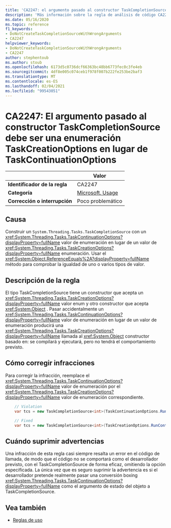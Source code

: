 ```yaml
---
title: 'CA2247: el argumento pasado al constructor TaskCompletionSource debe ser una enumeración TaskCreationOptions en lugar de TaskContinuationOptions enum (análisis de código)'
description: 'Más información sobre la regla de análisis de código CA2247: el argumento pasado al constructor TaskCompletionSource debe ser una enumeración TaskCreationOptions en lugar de TaskContinuationOptions enum'
ms.date: 05/16/2020
ms.topic: reference
f1_keywords:
- DoNotCreateTaskCompletionSourceWithWrongArguments
- CA2247
helpviewer_keywords:
- DoNotCreateTaskCompletionSourceWithWrongArguments
- CA2247
author: stephentoub
ms.author: stoub
ms.openlocfilehash: 6173d5c0736dcf66363bc48bb6773fec0c3fe4eb
ms.sourcegitcommit: 4df8e005c074ceb1f978f007b222fe253be2baf3
ms.translationtype: MT
ms.contentlocale: es-ES
ms.lasthandoff: 02/04/2021
ms.locfileid: "99543051"
---
```

# <a name="ca2247-argument-passed-to-taskcompletionsource-constructor-should-be-taskcreationoptions-enum-instead-of-taskcontinuationoptions-enum"></a>CA2247: El argumento pasado al constructor TaskCompletionSource debe ser una enumeración TaskCreationOptions en lugar de TaskContinuationOptions

| | Valor |
|-|-|
| **Identificador de la regla** |CA2247|
| **Categoría** |[Microsoft. Usage](usage-warnings.md)|
| **Corrección o interrupción** |Poco problemático|

## <a name="cause"></a>Causa

Construir un `System.Threading.Tasks.TaskCompletionSource` con un <xref:System.Threading.Tasks.TaskContinuationOptions?displayProperty=fullName> valor de enumeración en lugar de un valor de <xref:System.Threading.Tasks.TaskCreationOptions?displayProperty=fullName> enumeración.
Usar el <xref:System.Object.ReferenceEquals%2A?displayProperty=fullName> método para comprobar la igualdad de uno o varios tipos de valor.

## <a name="rule-description"></a>Descripción de la regla

El tipo TaskCompletionSource tiene un constructor que acepta un <xref:System.Threading.Tasks.TaskCreationOptions?displayProperty=fullName> valor enum y otro constructor que acepta <xref:System.Object> .  Pasar accidentalmente un <xref:System.Threading.Tasks.TaskContinuationOptions?displayProperty=fullName> valor de enumeración en lugar de un valor de enumeración producirá una <xref:System.Threading.Tasks.TaskCreationOptions?displayProperty=fullName> llamada al <xref:System.Object> constructor basado en: se compilará y ejecutará, pero no tendrá el comportamiento previsto.

## <a name="how-to-fix-violations"></a>Cómo corregir infracciones

Para corregir la infracción, reemplace el <xref:System.Threading.Tasks.TaskContinuationOptions?displayProperty=fullName> valor de enumeración por el <xref:System.Threading.Tasks.TaskCreationOptions?displayProperty=fullName> valor de enumeración correspondiente.

```csharp
    // Violation
    var tcs = new TaskCompletionSource<int>(TaskContinuationOptions.RunContinuationsAsynchronously);

    // Fixed
    var tcs = new TaskCompletionSource<int>(TaskCreationOptions.RunContinuationsAsynchronously);
```

## <a name="when-to-suppress-warnings"></a>Cuándo suprimir advertencias

Una infracción de esta regla casi siempre resalta un error en el código de llamada, de modo que el código no se comportará como el desarrollador previsto, con el TaskCompletionSource de forma eficaz, omitiendo la opción especificada.  La única vez que es seguro suprimir la advertencia es si el desarrollador pretende realmente pasar una conversión boxing <xref:System.Threading.Tasks.TaskContinuationOptions?displayProperty=fullName> como el argumento de estado del objeto a TaskCompletionSource.

## <a name="see-also"></a>Vea también

- [Reglas de uso](usage-warnings.md)
